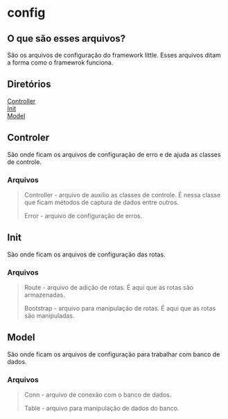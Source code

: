 # config

## O que são esses arquivos?  

São os arquivos de configuração do framework little. Esses arquivos ditam a forma como o framewrok funciona.  

## Diretórios

<a href="#controller">Controller</a>  
<a href="#init">Init</a>  
<a href="#model">Model</a>  

<p id="controller"></p>

## Controler

São onde ficam os arquivos de configuração de erro e de ajuda as classes de controle.  

### Arquivos

>Controller - arquivo de auxilio as classes de controle. É nessa classe que ficam métodos de captura de dados entre outros.
>
>Error - arquivo de configuração de erros.

<p id="init"></p>

## Init

São onde ficam os arquivos de configuração das rotas.  

### Arquivos

>Route - arquivo de adição de rotas. É aqui que as rotas são armazenadas.
>
>Bootstrap - arquivo para manipulação de rotas. É aqui que as rotas são manipuladas.

<p id="model"></p>

## Model

São onde ficam os arquivos de configuração para trabalhar com banco de dados. 

### Arquivos

>Conn - arquivo de conexão com o banco de dados.
>
>Table - arquivo para manipulação de dados do banco.